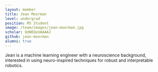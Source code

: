 ```yaml
---
layout: member
title: Jean Moorman
level: undergrad
position: MS Student
image: /team/images/jean-moorman.jpg
scholar: QdWEQoUAAAAJ
github: jean-moorman
alumni: true
---
```




Jean is a machine learning engineer with a neuroscience background, interested in using neuro-inspired techniques for robust and interpretable robotics.
